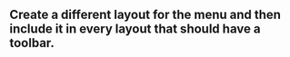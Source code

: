 <H2>Create a different layout for the menu and then include it in every layout that should have a toolbar.</H2>
